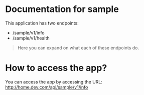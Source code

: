 # Documentation for sample
This application has two endpoints:
- /sample/v1/info
- /sample/v1/health

>Here you can expand on what each of these endpoints do.

# How to access the app?

You can access the app by accessing the URL: http://home.dev.com/api/sample/v1/info